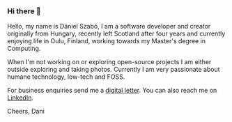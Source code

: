 ### Hi there 👋

Hello, my name is Dániel Szabó, I am a software developer and creator originally from Hungary, recently left Scotland after four years and currently enjoying life in Oulu, Finland, working towards my Master's degree in Computing.

When I'm not working on or exploring open-source projects I am either outside exploring and taking photos. Currently I am very passionate about humane technology, low-tech and FOSS.

For business enquiries send me a [digital letter](mailto:d@szab.eu). You can also reach me on [LinkedIn](https://www.linkedin.com/in/d-szabo/).

Cheers,
Dani
